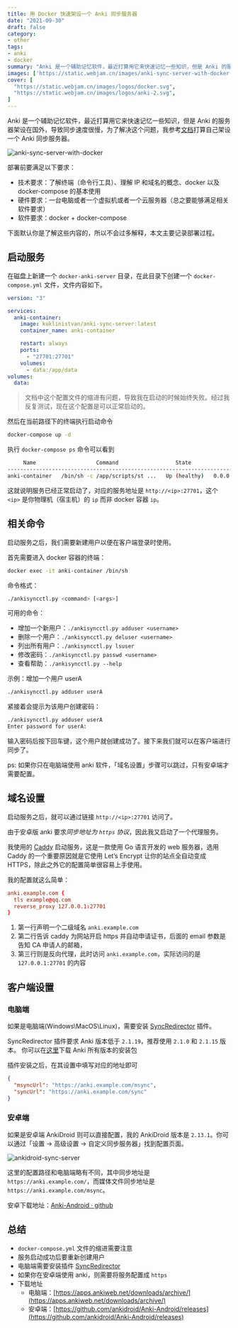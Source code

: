 ```yaml
---
title: 用 Docker 快速架设一个 Anki 同步服务器
date: "2021-09-30"
draft: false
category:
- other
tags:
- anki
- docker
summary: "Anki 是一个辅助记忆软件，最近打算用它来快速记忆一些知识，但是 Anki 的服务器架设在国外，导致同步速度很慢，为了解决这个问题，我参考[文档](https://github.com/ankicommunity/anki-devops-services)打算自己架设一个 Anki 同步服务器。"
images: ['https://static.webjam.cn/images/anki-sync-server-with-docker.png']
cover: [
  "https://static.webjam.cn/images/logos/docker.svg",
  "https://static.webjam.cn/images/logos/anki-2.svg",
]
---
```



Anki 是一个辅助记忆软件，最近打算用它来快速记忆一些知识，但是 Anki 的服务器架设在国外，导致同步速度很慢，为了解决这个问题，我参考[文档](https://github.com/ankicommunity/anki-devops-services)打算自己架设一个 Anki 同步服务器。



![anki-sync-server-with-docker](https://static.webjam.cn/images/anki-sync-server-with-docker.png)

部署前要满足以下要求：

+ 技术要求：了解终端（命令行工具）、理解 IP 和域名的概念、docker 以及 docker-compose 的基本使用
+ 硬件要求：一台电脑或者一个虚拟机或者一个云服务器（总之要能够满足相关软件要求）
+ 软件要求：docker + docker-compose

下面默认你是了解这些内容的，所以不会过多解释，本文主要记录部署过程。

## 启动服务

在磁盘上新建一个 `docker-anki-server` 目录，在此目录下创建一个 `docker-compose.yml` 文件，文件内容如下。

```yml
version: "3"

services:
  anki-container:
    image: kuklinistvan/anki-sync-server:latest
    container_name: anki-container

    restart: always
    ports:
      - "27701:27701"
    volumes:
      - data:/app/data
volumes:
  data:
```

> 文档中这个配置文件的缩进有问题，导致我在启动的时候始终失败。经过我反复测试，现在这个配置是可以正常启动的。

然后在当前路径下的终端执行启动命令

```sh
docker-compose up -d
```

执行 `docker-compose ps` 命令可以看到

```bash
     Name                   Command                  State                Ports          
-----------------------------------------------------------------------------------------
anki-container   /bin/sh -c /app/scripts/st ...   Up (healthy)   0.0.0.0:27701->27701/tcp
```

这就说明服务已经正常启动了，对应的服务地址是 `http://<ip>:27701`，这个 `<ip>` 是你物理机（宿主机）的 `ip` 而非 docker 容器 `ip`。

## 相关命令

启动服务之后，我们需要新建用户以便在客户端登录时使用。

首先需要进入 docker 容器的终端：

```bash
docker exec -it anki-container /bin/sh
```

命令格式：

```bash
./ankisyncctl.py <command> [<args>]
```

可用的命令：

+ 增加一个新用户：`./ankisyncctl.py adduser <username>`
+ 删除一个用户：`./ankisyncctl.py deluser <username>`
+ 列出所有用户：`./ankisyncctl.py lsuser`
+ 修改密码：`./ankisyncctl.py passwd <username>`
+ 查看帮助：`./ankisyncctl.py --help`

示例：增加一个用户 userA

```bash
./ankisyncctl.py adduser userA
```

紧接着会提示为该用户创建密码：

```bash hl{2}
./ankisyncctl.py adduser userA
Enter password for userA:
```

输入密码后按下回车键，这个用户就创建成功了。接下来我们就可以在客户端进行同步了。

ps: 如果你只在电脑端使用 anki 软件，「域名设置」步骤可以跳过，只有安卓端才需要配置。


## 域名设置

启动服务之后，就可以通过链接 `http://<ip>:27701` 访问了。

由于安卓版 anki 要求*同步地址为 `https` 协议*，因此我又启动了一个代理服务。

我使用的 [Caddy](https://caddyserver.com/) 启动服务，这是一款使用 Go 语言开发的 web 服务器，选用 Caddy 的一个重要原因就是它使用 Let’s Encrypt 让你的站点全自动变成 HTTPS，除此之外它的配置简单很容易上手使用。

我的配置就这么简单：

```conf
anki.example.com {
  tls example@qq.com
  reverse_proxy 127.0.0.1:27701
}
```

1. 第一行声明一个二级域名 `anki.example.com`
2. 第二行告诉 caddy 为网站开启 https 并自动申请证书，后面的 email 参数是告知 CA 申请人的邮箱，
3. 第三行则是反向代理，此时访问 `anki.example.com`，实际访问的是 `127.0.0.1:27701` 的内容

## 客户端设置
###  电脑端

如果是电脑端(Windows\MacOS\Linux)，需要安装 [SyncRedirector](https://ankiweb.net/shared/info/2124817646) 插件。

SyncRedirector 插件要求 Anki 版本低于 `2.1.19`，推荐使用 `2.1.0` 和 `2.1.15` 版本。
你可以在[这里](https://apps.ankiweb.net/downloads/archive/)下载 Anki 所有版本的安装包

插件安装之后，在其设置中填写对应的地址即可

```json
{
  "msyncUrl": "https://anki.example.com/msync",
  "syncUrl": "https://anki.example.com/sync"
}
```

### 安卓端

如果是安卓端 AnkiDroid 则可以直接配置，我的 AnkiDroid 版本是 `2.13.1`。你可以通过「设置 -> 高级设置 -> 自定义同步服务器」找到配置页面。

![ankidroid-sync-server](https://static.webjam.cn/images/ankidroid-sync-server.png)

这里的配置路径和电脑端略有不同，其中同步地址是 `https://anki.example.com/`，而媒体文件同步地址是 `https://anki.example.com/msync`。

安卓下载地址：[Anki-Android · github](https://github.com/ankidroid/Anki-Android/releases)


## 总结

+ `docker-compose.yml` 文件的缩进需要注意
+ 服务启动成功后要重新创建用户
+ 电脑端需要安装插件 [SyncRedirector](https://ankiweb.net/shared/info/2124817646)
+ 如果你在安卓端使用 anki，则需要将服务配置成 `https`
+ 下载地址
  + 电脑端：[https://apps.ankiweb.net/downloads/archive/](https://apps.ankiweb.net/downloads/archive/)
  + 安卓端：[https://github.com/ankidroid/Anki-Android/releases](https://github.com/ankidroid/Anki-Android/releases)
